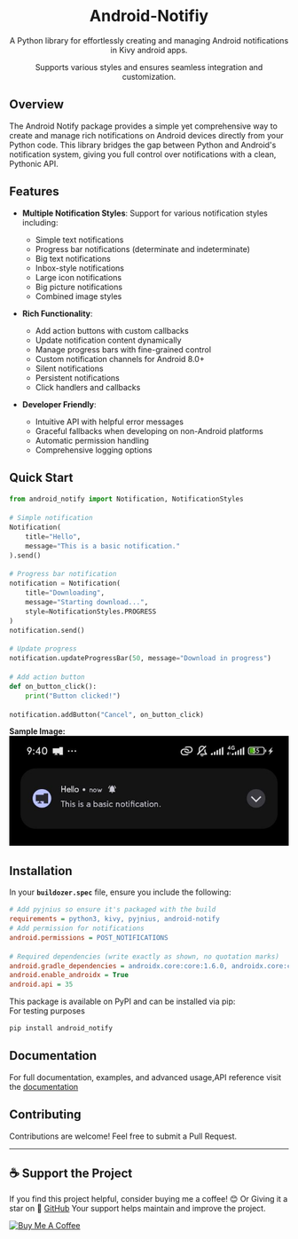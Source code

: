 <div align="center">
    <br>
    <h1> Android-Notifiy </h1>
    <p> A Python library for effortlessly creating and managing Android notifications in Kivy android apps.</p>
    <p>Supports various styles and ensures seamless integration and customization.</p>
    <!-- <br> -->
    <!-- <img src="https://raw.githubusercontent.com/Fector101/android_notify/main/docs/imgs/democollage.jpg"> -->
</div>

## Overview

The Android Notify package provides a simple yet comprehensive way to create and manage rich notifications on Android devices directly from your Python code. This library bridges the gap between Python and Android's notification system, giving you full control over notifications with a clean, Pythonic API.

## Features

- **Multiple Notification Styles**: Support for various notification styles including:
  - Simple text notifications
  - Progress bar notifications (determinate and indeterminate)
  - Big text notifications
  - Inbox-style notifications
  - Large icon notifications
  - Big picture notifications
  - Combined image styles

- **Rich Functionality**:
  - Add action buttons with custom callbacks
  - Update notification content dynamically
  - Manage progress bars with fine-grained control
  - Custom notification channels for Android 8.0+
  - Silent notifications
  - Persistent notifications
  - Click handlers and callbacks

- **Developer Friendly**:
  - Intuitive API with helpful error messages
  - Graceful fallbacks when developing on non-Android platforms
  - Automatic permission handling
  - Comprehensive logging options

## Quick Start

```python
from android_notify import Notification, NotificationStyles

# Simple notification
Notification(
    title="Hello",
    message="This is a basic notification."
).send()

# Progress bar notification
notification = Notification(
    title="Downloading",
    message="Starting download...",
    style=NotificationStyles.PROGRESS
)
notification.send()

# Update progress
notification.updateProgressBar(50, message="Download in progress")

# Add action button
def on_button_click():
    print("Button clicked!")
    
notification.addButton("Cancel", on_button_click)
```

**Sample Image:**  
![basic notification img sample](https://raw.githubusercontent.com/Fector101/android_notify/main/docs/imgs/basicnoti.jpg)

## Installation

In your **`buildozer.spec`** file, ensure you include the following:

```ini
# Add pyjnius so ensure it's packaged with the build
requirements = python3, kivy, pyjnius, android-notify
# Add permission for notifications
android.permissions = POST_NOTIFICATIONS

# Required dependencies (write exactly as shown, no quotation marks)
android.gradle_dependencies = androidx.core:core:1.6.0, androidx.core:core-ktx:1.15.0
android.enable_androidx = True
android.api = 35
```

This package is available on PyPI and can be installed via pip:  
For testing purposes

```bash
pip install android_notify
```

## Documentation

For full documentation, examples, and advanced usage,API reference visit the
[documentation](https://android-notify.vercel.app/getting-started)

## Contributing

Contributions are welcome! Feel free to submit a Pull Request.

---

## ☕ Support the Project

If you find this project helpful, consider buying me a coffee! 😊 Or Giving it a star on 🌟 [GitHub](https://github.com/Fector101/android_notify/) Your support helps maintain and improve the project.

<a href="https://www.buymeacoffee.com/fector101" target="_blank">
  <img src="https://cdn.buymeacoffee.com/buttons/v2/default-yellow.png" alt="Buy Me A Coffee" height="60">
</a>
